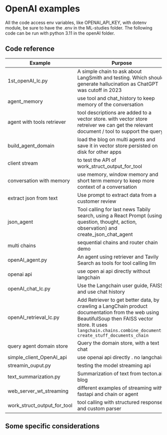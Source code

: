 # OpenAI examples

All the code access env variables, like OPENAI_API_KEY, with dotenv module, be sure to have the .env in the ML-studies folder. The following code can be run with python 3.11 in the openAI folder.

## Code reference

| Example | Purpose |
| --- | --- |
| 1st_openAI_lc.py | A simple chain to ask about LangSmith and testing. Which should generate hallucination as ChatGPT was cutoff in 2023 |
| agent_memory| use tool and chat_history to keep memory of the conversation |
| agent with tools retriever | tool descriptions are added to a vector store. with vector store retreiver we can get the relevant document / tool to support the query |
| build_agent_domain | load the blog on multi agents and save it in vector store persisted on disk for other apps | 
| client stream | to test the API of work_struct_output_for_tool |
| conversation with memory | use memory, window memory and short term memory to keep more context of a conversation | 
| extract json from text | Use prompt to extract data from a customer review | 
| json_agent | Tool calling for last news Tabily search, using a React Prompt (using question, thought, action, observation) and create_json_chat_agent |
| multi chains | sequential chains and router chain demo |
| openAI_agent.py | An agent using retriever and Tavily Search as tools for tool calling llm |
| openai api | use open ai api directly without langchain |
| openAI_chat_lc.py | Use the Langchain user guide, FAISS and use chat history |
| openAI_retrieval_lc.py | Add Retriever to get better data, by crawling a LangChain product documentation from the web using BeautifulSoup then FAISS vector store. It uses `langchain.chains.combine_documents. create_stuff_documents_chain` |
| query agent domain store | Query the domain store, with a text chat |
| simple_client_OpenAI_api | use openai api directly . no langchain |
| streamin_ouput.py | testing the model streaming api |
| text_summarization.py | Summarization of text from tecton.ai blog |
| web_server_wt_streaming | different examples of streaming with fastapi and chain or agent |
| work_struct_output_for_tool |  tool calling with structured response and custom parser |


## Some specific considerations

